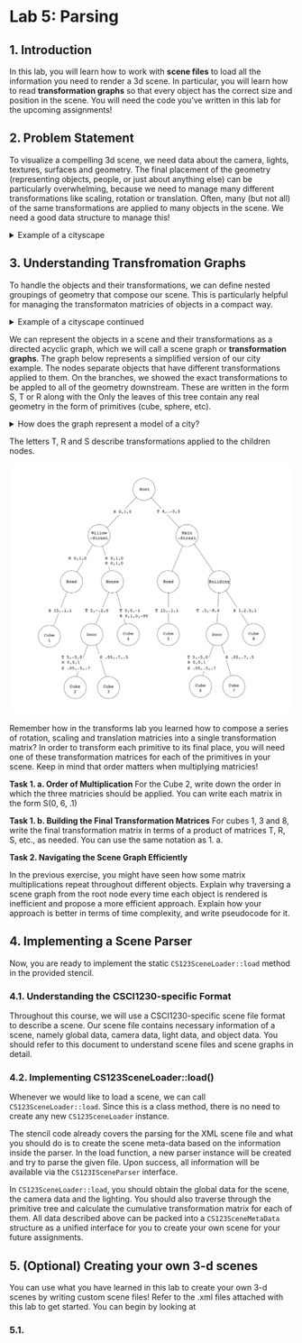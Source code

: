 # Lab 5: Parsing

## 1. Introduction

In this lab, you will learn how to work with **scene files** to load all the information you need to render a 3d scene. In particular, you will learn how to read **transformation graphs** so that every object has the correct size and position in the scene. You will need the code you’ve written in this lab for the upcoming assignments!

## 2. Problem Statement

To visualize a compelling 3d scene, we need data about the camera, lights, textures, surfaces and geometry. The final placement of the geometry (representing objects, people, or just about anything else) can be particularly overwhelming, because we need to manage many different transformations like scaling, rotation or translation. Often, many (but not all) of the same transformations are applied to many objects in the scene. We need a good data structure to manage this!

<details>
  <summary>Example of a cityscape</summary>
If our scene is a city, it would be senseless to describe the positions of all the windows by their distance from the center of the city. It would be much more sensible to describe each window's position relative to the building it is part of, and describe the building's position relative to its neighborhood, and finally the neighborhood's position relative to the center of the city.

</details>

## 3. Understanding Transfromation Graphs

To handle the objects and their transformations, we can define nested groupings of geometry that compose our scene. This is particularly helpful for managing the transformaton matricies of objects in a compact way.

<details>
  <summary>Example of a cityscape continued</summary>
In our city, we can define a first grouping as the neighborhoods, which can themselves be made up of sub-groupings consisting of buildings, which can be made of further sub-groupings of windows, doors and roofs, until we get to the primitives like cubes, pyramids, and cylinders. 
</details>

We can represent the objects in a scene and their transformations as a directed acyclic graph, which we will call a scene graph or **transformation graphs**.
The graph below represents a simplified version of our city example. The nodes separate objects that have different transformations applied to them. On the branches, we showed the exact transformations to be appled to all of the geometry downstream. These are written in the form S, T or R along with the  Only the leaves of this tree contain any real geometry in the form of primitives (cube, sphere, etc).
<details>
  <summary>How does the graph represent a model of a city?</summary>
We have devided our model into two districts (Willow Street and Main Street). Each of these districts has a road which is made of one cube that is stretched in the x and squished in the y, as well as a building. Each building is made up of a cube and a door, which is also made up of two cubes! In total we have 8 primitives, all of which are cubes. 
</details>


The letters T, R and S describe transformations applied to the children nodes.
 
![Scene Graph Image](img/Parsing_Lab_City_Graph_v3.jpg)


Remember how in the transforms lab you learned how to compose a series of rotation, scaling and translation matricies into a single transformation matrix? In order to transform each primitive to its final place, you will need one of these transformation matrices for each of the primitives in your scene.
Keep in mind that order matters when multiplying matricies!


**Task 1. a. Order of Multiplication**
For the Cube 2, write down the order in which the three matricies should be applied. You can write each matrix in the form S(0, 6, .1)

**Task 1. b. Building the Final Transformation Matrices**
For cubes 1, 3 and 8, write the final transformation matrix in terms of a product of matrices T, R, S, etc., as needed. You can use the same notation as 1. a.

**Task 2. Navigating the Scene Graph Efficiently**

In the previous exercise, you might have seen how some matrix multiplications repeat throughout different objects.
Explain why traversing a scene graph from the root node every time each object is rendered is inefficient and propose a more efficient approach. 
Explain how your approach is better in terms of time complexity, and write pseudocode for it.


## 4. Implementing a Scene Parser

Now, you are ready to implement the static `CS123SceneLoader::load` method in the provided stencil.

### 4.1. Understanding the CSCI1230-specific Format

Throughout this course, we will use a CSCI1230-specific scene file format to describe a scene. Our scene file contains necessary information of a scene, namely global data, camera data, light data, and object data. You should refer to this document to understand scene files and scene graphs in detail.

### 4.2. Implementing CS123SceneLoader::load()

Whenever we would like to load a scene, we can call `CS123SceneLoader::load`. Since this is a class method, there is no need to create any new `CS123SceneLoader` instance. 

The stencil code already covers the parsing for the XML scene file and what you should do is to create the scene meta-data based on the information inside the parser. In the load function, a new parser instance will be created and try to parse the given file. Upon success, all information will be available via the `CS123ISceneParser` interface.

In `CS123SceneLoader::load`, you should obtain the global data for the scene, the camera data and the lighting. You should also traverse through the primitive tree and calculate the cumulative transformation matrix for each of them. All data described above can be packed into a `CS123SceneMetaData` structure as a unified interface for you to create your own scene for your future assignments.

## 5. (Optional) Creating your own 3-d scenes
You can use what you have learned in this lab to create your own 3-d scenes by writing custom scene files! Refer to the .xml files attached with this lab to get started. You can begin by looking at 

### 5.1.
